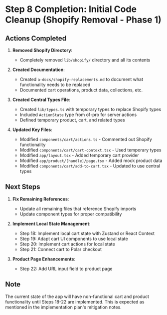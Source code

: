 # Step 8 Completion: Initial Code Cleanup (Shopify Removal - Phase 1)

## Actions Completed

1. **Removed Shopify Directory**: 
   - Completely removed `lib/shopify/` directory and all its contents

2. **Created Documentation**:
   - Created `a-docs/shopify-replacements.md` to document what functionality needs to be replaced
   - Documented cart operations, product data, collections, etc.

3. **Created Central Types File**:
   - Created `lib/types.ts` with temporary types to replace Shopify types
   - Included `ActionState` type from o1-pro for server actions
   - Defined temporary product, cart, and related types

4. **Updated Key Files**:
   - Modified `components/cart/actions.ts` - Commented out Shopify functionality
   - Modified `components/cart/cart-context.tsx` - Used temporary types
   - Modified `app/layout.tsx` - Added temporary cart provider
   - Modified `app/product/[handle]/page.tsx` - Added mock product data
   - Modified `components/cart/add-to-cart.tsx` - Updated to use central types

## Next Steps

1. **Fix Remaining References**: 
   - Update all remaining files that reference Shopify imports
   - Update component types for proper compatibility

2. **Implement Local State Management**:
   - Step 18: Implement local cart state with Zustand or React Context
   - Step 19: Adapt cart UI components to use local state
   - Step 20: Implement cart actions for local state
   - Step 21: Connect cart to Polar checkout

3. **Product Page Enhancements**:
   - Step 22: Add URL input field to product page

## Note
The current state of the app will have non-functional cart and product functionality until Steps 18-22 are implemented. This is expected as mentioned in the implementation plan's mitigation notes. 